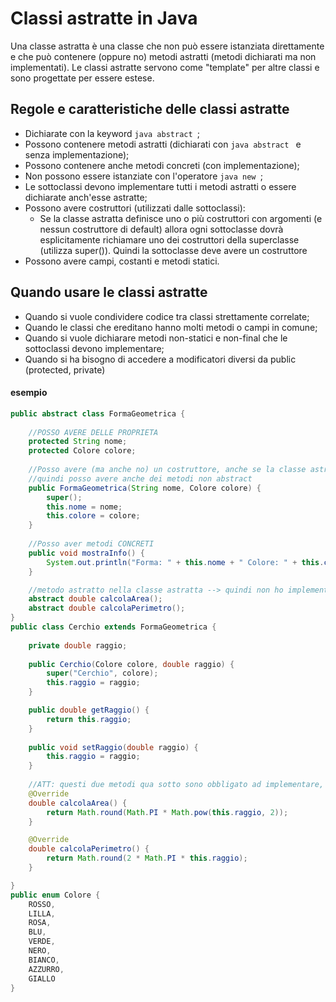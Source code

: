 # Classi astratte in Java
Una classe astratta è una classe che non può essere istanziata direttamente e che può contenere (oppure no) metodi astratti (metodi dichiarati ma non implementati). Le classi astratte servono come "template" per altre classi e sono progettate per essere estese.

## Regole e caratteristiche delle classi astratte
 * Dichiarate con la keyword ```java abstract ```;
 * Possono contenere metodi astratti (dichiarati con ```java abstract ``` e senza implementazione);
 * Possono contenere anche metodi concreti (con implementazione);
 * Non possono essere istanziate con l'operatore ```java new ```;
 * Le sottoclassi devono implementare tutti i metodi astratti o essere dichiarate anch'esse astratte;
 * Possono avere costruttori (utilizzati dalle sottoclassi):
    * Se la classe astratta definisce uno o più costruttori con argomenti (e nessun costruttore di default) allora ogni sottoclasse dovrà esplicitamente richiamare uno dei costruttori della superclasse (utilizza super()). Quindi la sottoclasse deve avere un costruttore
 * Possono avere campi, costanti e metodi statici.

## Quando usare le classi astratte 
 * Quando si vuole condividere codice tra classi strettamente correlate;
 * Quando le classi che ereditano hanno molti metodi o campi in comune;
 * Quando si vuole dichiarare metodi non-statici e non-final che le sottoclassi devono implementare;
 * Quando si ha bisogno di accedere a modificatori diversi da public (protected, private)

#### esempio
```java
public abstract class FormaGeometrica {
	
	//POSSO AVERE DELLE PROPRIETA
	protected String nome;
	protected Colore colore;
	
	//Posso avere (ma anche no) un costruttore, anche se la classe astratta non è istannziabile. Però questo costruttore "me lo gioco" nella sottoclasse richiamando super()
	//quindi posso avere anche dei metodi non abstract
	public FormaGeometrica(String nome, Colore colore) {
		super();
		this.nome = nome;
		this.colore = colore;
	}
	
	//Posso aver metodi CONCRETI
	public void mostraInfo() {
		System.out.println("Forma: " + this.nome + " Colore: " + this.colore);
	}

	//metodo astratto nella classe astratta --> quindi non ho implementazione
	abstract double calcolaArea();
	abstract double calcolaPerimetro();
}
public class Cerchio extends FormaGeometrica {
	
	private double raggio;
	
	public Cerchio(Colore colore, double raggio) {
		super("Cerchio", colore);
		this.raggio = raggio;
	}

	public double getRaggio() {
		return this.raggio;
	}
	
	public void setRaggio(double raggio) {
		this.raggio = raggio;
	}
	
	//ATT: questi due metodi qua sotto sono obbligato ad implementare, poichè dichiarati abstract nella superclass
	@Override
	double calcolaArea() {
		return Math.round(Math.PI * Math.pow(this.raggio, 2));
	}

	@Override
	double calcolaPerimetro() {
		return Math.round(2 * Math.PI * this.raggio);
	}

}
public enum Colore {
	ROSSO,
	LILLA,
	ROSA,
	BLU,
	VERDE,
	NERO,
	BIANCO,
	AZZURRO,
	GIALLO
}
```